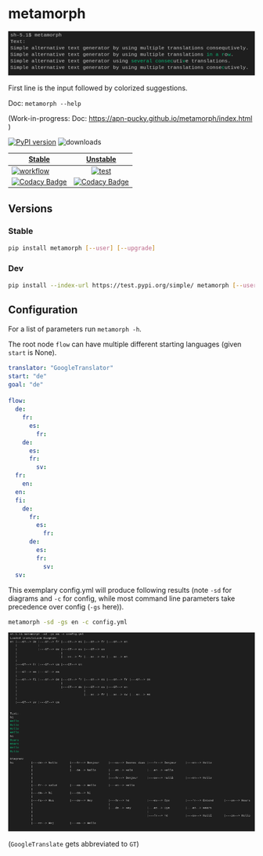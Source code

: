 # metamorph

![IMG](/img/img.png)

First line is the input followed by colorized suggestions.

Doc: `metamorph --help`

(Work-in-progress: Doc: https://apn-pucky.github.io/metamorph/index.html )

[![PyPI version][pypi image]][pypi link]  ![downloads](https://img.shields.io/pypi/dm/metamorph.svg) 

| [Stable][doc release]        | [Unstable][doc test]           |
| ------------- |:-------------:|
| [![workflow][a s image]][a s link]      | [![test][a t image]][a t link]     |
| [![Codacy Badge][cc s q i]][cc s q l]     |[![Codacy Badge][cc q i]][cc q l] | 

## Versions

### Stable

```sh
pip install metamorph [--user] [--upgrade]
```

### Dev

```sh
pip install --index-url https://test.pypi.org/simple/ metamorph [--user] [--upgrade]
```

## Configuration

For a list of parameters run `metamorph -h`.

The root node `flow` can have multiple different starting languages (given `start` is None).
```yml
translator: "GoogleTranslator"
start: "de"
goal: "de"

flow:
  de:
    fr:
      es:
        fr:
    de:
      es:
      fr:
        sv:
  fr:
    en:
  en:
  fi:
    de:
      fr:
        es:
          fr:
      de:
        es:
        fr:
          sv:
  sv:
```

This exemplary config.yml will produce following results (note `-sd` for diagrams and `-c` for config, while most command line parameters take precedence over config (`-gs` here)).

```sh
metamorph -sd -gs en -c config.yml
```

![DIAG](/img/diag.png)

(`GoogleTranslate` gets abbreviated to `GT`)

[doc release]: https://apn-pucky.github.io/metamorph/index.html
[doc test]: https://apn-pucky.github.io/metamorph/test/index.html

[pypi image]: https://badge.fury.io/py/metamorph.svg
[pypi link]: https://pypi.org/project/metamorph/

[a s image]: https://github.com/APN-Pucky/metamorph/actions/workflows/stable.yml/badge.svg
[a s link]: https://github.com/APN-Pucky/metamorph/actions/workflows/stable.yml
[a t link]: https://github.com/APN-Pucky/metamorph/actions/workflows/unstable.yml
[a t image]: https://github.com/APN-Pucky/metamorph/actions/workflows/unstable.yml/badge.svg

[cc s q i]: https://app.codacy.com/project/badge/Grade/1acfcad112734b1ca875518cf1eeda34?branch=stable
[cc s q l]: https://www.codacy.com/gh/APN-Pucky/metamorph/dashboard?utm_source=github.com&amp;utm_medium=referral&amp;utm_content=APN-Pucky/metamorph&amp;utm_campaign=Badge_Grade?branch=stable
[cc q i]: https://app.codacy.com/project/badge/Grade/1acfcad112734b1ca875518cf1eeda34
[cc q l]: https://www.codacy.com/gh/APN-Pucky/metamorph/dashboard?utm_source=github.com&amp;utm_medium=referral&amp;utm_content=APN-Pucky/metamorph&amp;utm_campaign=Badge_Grade

